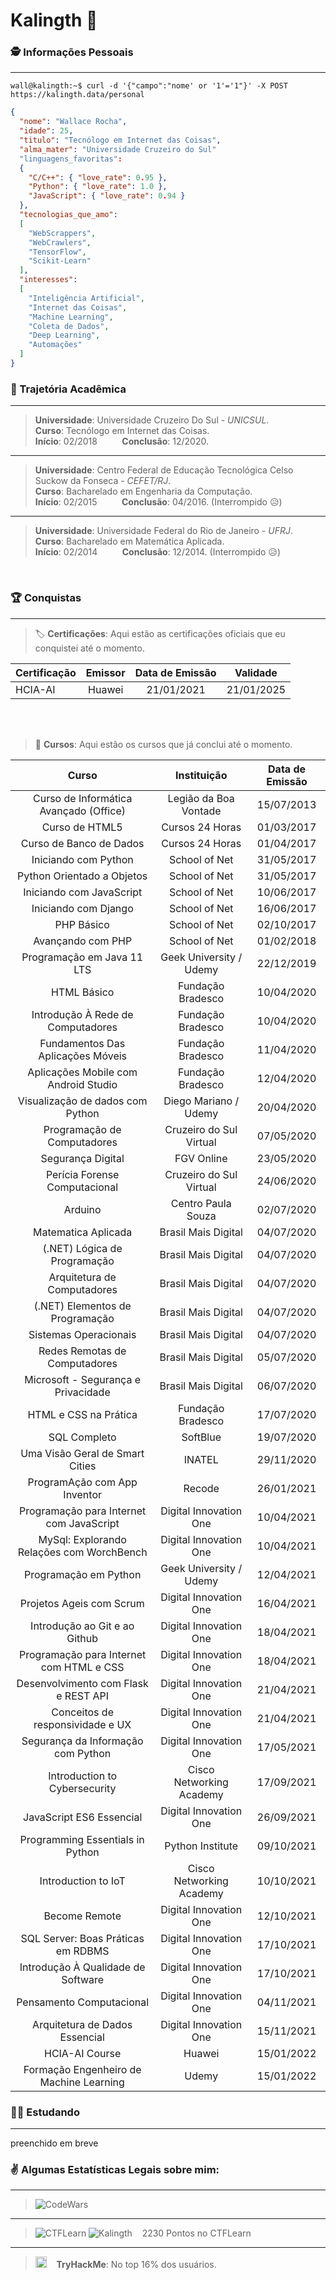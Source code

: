 # Kalingth :space_invader:

### :detective: Informações Pessoais

---

```console
wall@kalingth:~$ curl -d '{"campo":"nome' or '1'='1"}' -X POST https://kalingth.data/personal
```

```json
{
  "nome": "Wallace Rocha",
  "idade": 25,
  "titulo": "Tecnólogo em Internet das Coisas",
  "alma_mater": "Universidade Cruzeiro do Sul"
  "linguagens_favoritas":
  {
    "C/C++": { "love_rate": 0.95 },
    "Python": { "love_rate": 1.0 },
    "JavaScript": { "love_rate": 0.94 }
  },
  "tecnologias_que_amo":
  [
    "WebScrappers",
    "WebCrawlers",
    "TensorFlow",
    "Scikit-Learn"
  ],
  "interesses":
  [
    "Inteligência Artificial",
    "Internet das Coisas",
    "Machine Learning",
    "Coleta de Dados",
    "Deep Learning",
    "Automações"
  ]
}
```

### :school: Trajetória Acadêmica

---

> **Universidade**: Universidade Cruzeiro Do Sul - *UNICSUL*.<br />
> **Curso**: Tecnólogo em Internet das Coisas.<br />
> **Início**: 02/2018 &nbsp;&nbsp;&nbsp;&nbsp;&nbsp;&nbsp;&nbsp;&nbsp; **Conclusão**: 12/2020.

---

> **Universidade**: Centro Federal de Educação Tecnológica Celso Suckow da Fonseca - *CEFET/RJ*.<br />
> **Curso**: Bacharelado em Engenharia da Computação.<br />
> **Início**: 02/2015 &nbsp;&nbsp;&nbsp;&nbsp;&nbsp;&nbsp;&nbsp;&nbsp; **Conclusão**: 04/2016. (Interrompido :disappointed_relieved:)

---

> **Universidade**: Universidade Federal do Rio de Janeiro - *UFRJ*.<br />
> **Curso**: Bacharelado em Matemática Aplicada.<br />
> **Início**: 02/2014 &nbsp;&nbsp;&nbsp;&nbsp;&nbsp;&nbsp;&nbsp;&nbsp; **Conclusão**: 12/2014. (Interrompido :disappointed_relieved:)

<br />

### :trophy: Conquistas

---

> :label: **Certificações**: Aqui estão as certificações oficiais que eu conquistei até o momento.

Certificação | Emissor  | Data de Emissão | Validade
------------ | :------: | :-------------: | :------:
HCIA-AI      | Huawei   | 21/01/2021      | 21/01/2025

<br />
<br />

> :bookmark: **Cursos**: Aqui estão os cursos que já conclui até o momento.

Curso                                     | Instituição               | Data de Emissão
:---------------------------------------: | :-----------------------: | :-------------:
Curso de Informática Avançado (Office)    | Legião da Boa Vontade     | 15/07/2013
Curso de HTML5                            | Cursos 24 Horas           | 01/03/2017
Curso de Banco de Dados                   | Cursos 24 Horas           | 01/04/2017
Iniciando com Python                      | School of Net             | 31/05/2017
Python Orientado a Objetos                | School of Net             | 31/05/2017
Iniciando com JavaScript                  | School of Net             | 10/06/2017
Iniciando com Django                      | School of Net             | 16/06/2017
PHP Básico                                | School of Net             | 02/10/2017
Avançando com PHP                         | School of Net             | 01/02/2018
Programação em Java 11 LTS                | Geek University / Udemy   | 22/12/2019
HTML Básico                               | Fundação Bradesco         | 10/04/2020
Introdução À Rede de Computadores         | Fundação Bradesco         | 10/04/2020
Fundamentos Das Aplicações Móveis         | Fundação Bradesco         | 11/04/2020
Aplicações Mobile com Android Studio      | Fundação Bradesco         | 12/04/2020
Visualização de dados com Python          | Diego Mariano / Udemy     | 20/04/2020
Programação de Computadores               | Cruzeiro do Sul Virtual   | 07/05/2020
Segurança Digital                         | FGV Online                | 23/05/2020
Perícia Forense Computacional             | Cruzeiro do Sul Virtual   | 24/06/2020
Arduino                                   | Centro Paula Souza        | 02/07/2020
Matematica Aplicada                       | Brasil Mais Digital       | 04/07/2020
(.NET) Lógica de Programação              | Brasil Mais Digital       | 04/07/2020
Arquitetura de Computadores               | Brasil Mais Digital       | 04/07/2020
(.NET) Elementos de Programação           | Brasil Mais Digital       | 04/07/2020
Sistemas Operacionais                     | Brasil Mais Digital       | 04/07/2020
Redes Remotas de Computadores             | Brasil Mais Digital       | 05/07/2020
Microsoft - Segurança e Privacidade       | Brasil Mais Digital       | 06/07/2020
HTML e CSS na Prática                     | Fundação Bradesco         | 17/07/2020
SQL Completo                              | SoftBlue                  | 19/07/2020
Uma Visão Geral de Smart Cities           | INATEL                    | 29/11/2020
ProgramAção com App Inventor              | Recode                    | 26/01/2021
Programação para Internet com JavaScript  | Digital Innovation One    | 10/04/2021
MySql: Explorando Relações com WorchBench | Digital Innovation One    | 10/04/2021
Programação em Python                     | Geek University / Udemy   | 12/04/2021
Projetos Ageis com Scrum                  | Digital Innovation One    | 16/04/2021
Introdução ao Git e ao Github             | Digital Innovation One    | 18/04/2021
Programação para Internet com HTML e CSS  | Digital Innovation One    | 18/04/2021
Desenvolvimento com Flask e REST API      | Digital Innovation One    | 21/04/2021
Conceitos de responsividade e UX          | Digital Innovation One    | 21/04/2021
Segurança da Informação com Python        | Digital Innovation One    | 17/05/2021
Introduction to Cybersecurity             | Cisco Networking Academy  | 17/09/2021
JavaScript ES6 Essencial                  | Digital Innovation One    | 26/09/2021
Programming Essentials in Python          | Python Institute          | 09/10/2021
Introduction to IoT                       | Cisco Networking Academy  | 10/10/2021
Become Remote                             | Digital Innovation One    | 12/10/2021
SQL Server: Boas Práticas em RDBMS        | Digital Innovation One    | 17/10/2021
Introdução À Qualidade de Software        | Digital Innovation One    | 17/10/2021
Pensamento Computacional                  | Digital Innovation One    | 04/11/2021
Arquitetura de Dados Essencial            | Digital Innovation One    | 15/11/2021
HCIA-AI Course                            | Huawei                    | 15/01/2022
Formação Engenheiro de Machine Learning   | Udemy                     | 15/01/2022

### 👨‍🎓 Estudando

---

preenchido em breve

### :v: Algumas Estatísticas Legais sobre mim:

---

> ![CodeWars](https://www.codewars.com/users/kalingth/badges/large)<br/>

---

> ![CTFLearn](https://ctflearn.com/static/img/favicon.ico) ![Kalingth](https://avatar.ctflearn.com/a58ed2707e8b2dca8cf970024aff5d22.png?set=set1&size=30x30) &nbsp;&nbsp; 2230 Pontos no CTFLearn

---

> <img src="https://assets.tryhackme.com/img/favicon.png" width="18px" /> &nbsp;&nbsp; <b>TryHackMe</b>: No top 16% dos usuários.
